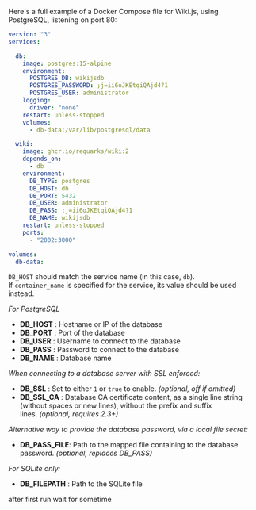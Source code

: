 Here's a full example of a Docker Compose file for 
Wiki.js, using PostgreSQL, listening on port 80:

```yml
version: "3"
services:

  db:
    image: postgres:15-alpine
    environment:
      POSTGRES_DB: wikijsdb
      POSTGRES_PASSWORD: ;j=ii6oJKEtqiQAjd4?1
      POSTGRES_USER: administrator
    logging:
      driver: "none"
    restart: unless-stopped
    volumes:
      - db-data:/var/lib/postgresql/data

  wiki:
    image: ghcr.io/requarks/wiki:2
    depends_on:
      - db
    environment:
      DB_TYPE: postgres
      DB_HOST: db
      DB_PORT: 5432
      DB_USER: administrator
      DB_PASS: ;j=ii6oJKEtqiQAjd4?1
      DB_NAME: wikijsdb
    restart: unless-stopped
    ports:
      - "2002:3000"

volumes:
  db-data:
```

`DB_HOST` should match the service name (in this case, `db`).
 If `container_name` is specified for the service, its value should be used instead.

*For PostgreSQL*

- **DB_HOST** : Hostname or IP of the database
- **DB_PORT** : Port of the database
- **DB_USER** : Username to connect to the database
- **DB_PASS** : Password to connect to the database
- **DB_NAME** : Database name

*When connecting to a database server with SSL enforced:*

- **DB_SSL** : Set to either `1` or `true` to enable. *(optional, off if omitted)*
- **DB_SSL_CA** : Database CA certificate content, as a single line string (without spaces or new lines), without the prefix and suffix lines. *(optional, requires 2.3+)*

*Alternative way to provide the database password, via a local file secret:*

- **DB_PASS_FILE**: Path to the mapped file containing to the database password. *(optional, replaces DB_PASS)*

*For SQLite only:*

- **DB_FILEPATH** : Path to the SQLite file



after first run wait for sometime
